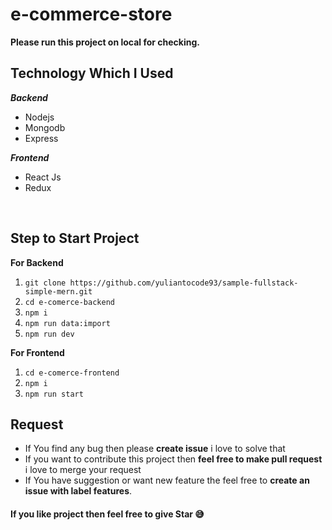 # e-commerce-store

**Please run this project on local for checking.**

## Technology Which I Used

**_Backend_**

- Nodejs
- Mongodb
- Express

**_Frontend_**

- React Js
- Redux

<br />

## Step to Start Project

**For Backend**

1.  `git clone https://github.com/yuliantocode93/sample-fullstack-simple-mern.git`
2.  `cd e-comerce-backend`
3.  `npm i`
4.  `npm run data:import`
5.  `npm run dev`

**For Frontend**

1.  `cd e-comerce-frontend`
2.  `npm i`
3.  `npm run start`

## Request

- If You find any bug then please **create issue** i love to solve that
- If you want to contribute this project then **feel free to make pull request** i love to merge your request
- If You have suggestion or want new feature the feel free to **create an issue with label features**.

#### If you like project then feel free to give Star 😅
